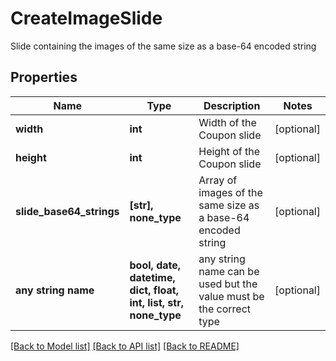 # CreateImageSlide

Slide containing the images of the same size as a base-64 encoded string

## Properties
Name | Type | Description | Notes
------------ | ------------- | ------------- | -------------
**width** | **int** | Width of the Coupon slide | [optional] 
**height** | **int** | Height of the Coupon slide | [optional] 
**slide_base64_strings** | **[str], none_type** | Array of images of the same size as a base-64 encoded string | [optional] 
**any string name** | **bool, date, datetime, dict, float, int, list, str, none_type** | any string name can be used but the value must be the correct type | [optional]

[[Back to Model list]](../README.md#documentation-for-models) [[Back to API list]](../README.md#documentation-for-api-endpoints) [[Back to README]](../README.md)


